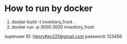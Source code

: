 # How to run by docker
1. docker build -t inventory_front .
2. docker run -p 3000:3000 inventory_front

superuser ID:  HenryKey221@gmail.com
          password:  123456